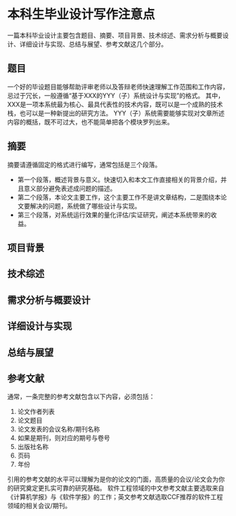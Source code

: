 # 本科生毕业设计写作注意点

一篇本科毕业设计主要包含题目、摘要、项目背景、技术综述、需求分析与概要设计、详细设计与实现、总结与展望、参考文献这几个部分。

## 题目

一个好的毕设题目能够帮助评审老师以及答辩老师快速理解工作范围和工作内容，忌过于冗长，一般遵循“基于XXX的YYY（子）系统设计与实现”的格式。
其中，XXX是一项本系统最为核心、最具代表性的技术内容，既可以是一个成熟的技术栈，也可以是一种新提出的研究方法。
YYY（子）系统需要能够实现对文章所述内容的概括，既不可过大，也不能简单把各个模块罗列出来。

## 摘要

摘要请遵循固定的格式进行编写，通常包括是三个段落。

+ 第一个段落，概述背景与意义。快速切入和本文工作直接相关的背景介绍，并且意义部分避免表述成问题的描述。
+ 第二个段落，本论文主要工作，这个主要工作不是讲文章结构，二是围绕本论文要解决的问题，系统做了哪些设计与实现。
+ 第三个段落，对系统运行效果的量化评估/实证研究，阐述本系统带来的收益。

## 项目背景

## 技术综述

## 需求分析与概要设计

## 详细设计与实现

## 总结与展望

## 参考文献

通常，一条完整的参考文献包含以下内容，必须包括：

1) 论文作者列表
2) 论文题目
3) 论文发表的会议名称/期刊名称
4) 如果是期刊，则对应的期号与卷号
5) 出版社名称
6) 页码
7) 年份

引用的参考文献的水平可以理解为是你的论文的门面，高质量的会议/论文会为你的研究奠定更扎实可靠的研究基础。
软件工程领域的中文参考文献主要选取来自《计算机学报》与《软件学报》的工作；英文参考文献选取CCF推荐的软件工程领域的相关会议/期刊。
